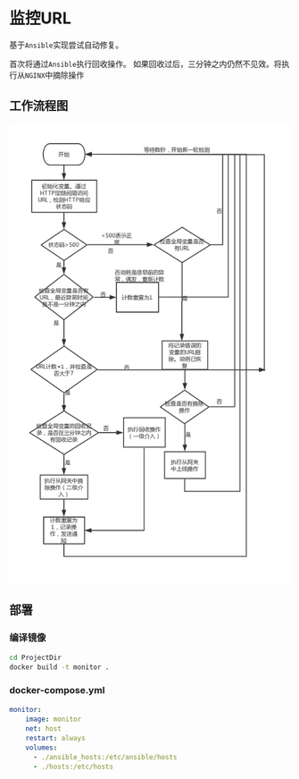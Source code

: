 # 监控URL

 基于`Ansible`实现尝试自动修复。
 
 首次将通过`Ansible`执行回收操作。
 如果回收过后，三分钟之内仍然不见效。将执行从`NGINX`中摘除操作
 

## 工作流程图
![流程图](images/work-flow.jpg)

## 部署

### 编译镜像

```bash
cd ProjectDir
docker build -t monitor .
```

###  docker-compose.yml
```yaml
monitor:
    image: monitor
    net: host
    restart: always
    volumes:
      - ./ansible_hosts:/etc/ansible/hosts
      - ./hosts:/etc/hosts
```